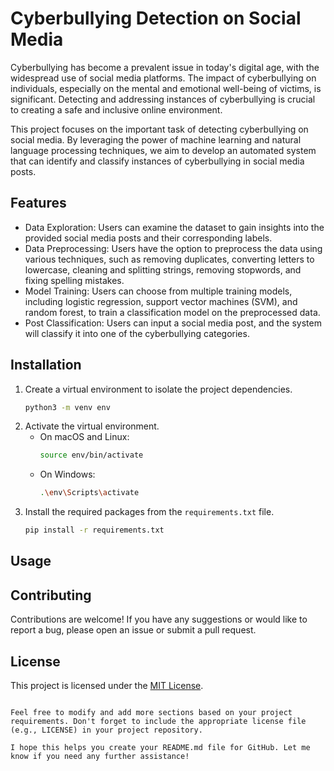 # Cyberbullying Detection on Social Media

Cyberbullying has become a prevalent issue in today's digital age, with the widespread use of social media platforms. The impact of cyberbullying on individuals, especially on the mental and emotional well-being of victims, is significant. Detecting and addressing instances of cyberbullying is crucial to creating a safe and inclusive online environment.

This project focuses on the important task of detecting cyberbullying on social media. By leveraging the power of machine learning and natural language processing techniques, we aim to develop an automated system that can identify and classify instances of cyberbullying in social media posts.

## Features

- Data Exploration: Users can examine the dataset to gain insights into the provided social media posts and their corresponding labels.
- Data Preprocessing: Users have the option to preprocess the data using various techniques, such as removing duplicates, converting letters to lowercase, cleaning and splitting strings, removing stopwords, and fixing spelling mistakes.
- Model Training: Users can choose from multiple training models, including logistic regression, support vector machines (SVM), and random forest, to train a classification model on the preprocessed data.
- Post Classification: Users can input a social media post, and the system will classify it into one of the cyberbullying categories.

## Installation

1. Create a virtual environment to isolate the project dependencies.
   ```bash
   python3 -m venv env
   ```
2. Activate the virtual environment.
   - On macOS and Linux:
     ```bash
     source env/bin/activate
     ```
   - On Windows:
     ```bash
     .\env\Scripts\activate
     ```
3. Install the required packages from the `requirements.txt` file.
   ```bash
   pip install -r requirements.txt
   ```

## Usage



## Contributing

Contributions are welcome! If you have any suggestions or would like to report a bug, please open an issue or submit a pull request.

## License

This project is licensed under the [MIT License](LICENSE).

```

Feel free to modify and add more sections based on your project requirements. Don't forget to include the appropriate license file (e.g., LICENSE) in your project repository.

I hope this helps you create your README.md file for GitHub. Let me know if you need any further assistance!
